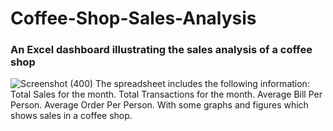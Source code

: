# Coffee-Shop-Sales-Analysis
### An Excel dashboard illustrating the sales analysis of a coffee shop
![Screenshot (400)](https://github.com/Nandan-nandu/Coffee-Shop-Sales-Analysis/assets/88129970/8cf88407-7cd0-45f0-adfa-7a85b642c06e)
The spreadsheet includes the following information:
Total Sales for the month.
Total Transactions for the month.
Average Bill Per Person.
Average Order Per Person.
With some graphs and figures which shows sales in a coffee shop.
